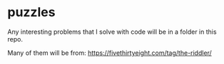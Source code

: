 # puzzles

Any interesting problems that I solve with code will be in a folder in this repo.

Many of them will be from:
https://fivethirtyeight.com/tag/the-riddler/

